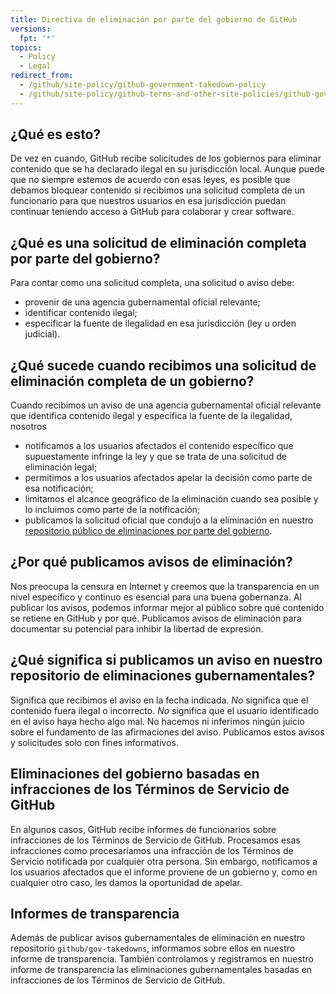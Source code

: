 ```yaml
---
title: Directiva de eliminación por parte del gobierno de GitHub
versions:
  fpt: '*'
topics:
  - Policy
  - Legal
redirect_from:
  - /github/site-policy/github-government-takedown-policy
  - /github/site-policy/github-terms-and-other-site-policies/github-government-takedown-policy
---
```


## <a name="what-is-this"></a>¿Qué es esto?
De vez en cuando, GitHub recibe solicitudes de los gobiernos para eliminar contenido que se ha declarado ilegal en su jurisdicción local. Aunque puede que no siempre estemos de acuerdo con esas leyes, es posible que debamos bloquear contenido si recibimos una solicitud completa de un funcionario para que nuestros usuarios en esa jurisdicción puedan continuar teniendo acceso a GitHub para colaborar y crear software.

## <a name="what-is-a-complete-government-takedown-request"></a>¿Qué es una solicitud de eliminación completa por parte del gobierno?
Para contar como una solicitud completa, una solicitud o aviso debe:
- provenir de una agencia gubernamental oficial relevante;
- identificar contenido ilegal;
- especificar la fuente de ilegalidad en esa jurisdicción (ley u orden judicial).

## <a name="what-happens-when-we-receive-a-complete-takedown-request-from-a-government"></a>¿Qué sucede cuando recibimos una solicitud de eliminación completa de un gobierno?

Cuando recibimos un aviso de una agencia gubernamental oficial relevante que identifica contenido ilegal y especifica la fuente de la ilegalidad, nosotros
- notificamos a los usuarios afectados el contenido específico que supuestamente infringe la ley y que se trata de una solicitud de eliminación legal;
- permitimos a los usuarios afectados apelar la decisión como parte de esa notificación;
- limitamos el alcance geográfico de la eliminación cuando sea posible y lo incluimos como parte de la notificación;
- publicamos la solicitud oficial que condujo a la eliminación en nuestro [repositorio público de eliminaciones por parte del gobierno](https://github.com/github/gov-takedowns).

## <a name="why-do-we-publicly-post-takedown-notices"></a>¿Por qué publicamos avisos de eliminación?
Nos preocupa la censura en Internet y creemos que la transparencia en un nivel específico y continuo es esencial para una buena gobernanza. Al publicar los avisos, podemos informar mejor al público sobre qué contenido se retiene en GitHub y por qué. Publicamos avisos de eliminación para documentar su potencial para inhibir la libertad de expresión.

## <a name="what-does-it-mean-if-we-post-a-notice-in-our-gov-takedowns-repository"></a>¿Qué significa si publicamos un aviso en nuestro repositorio de eliminaciones gubernamentales?
Significa que recibimos el aviso en la fecha indicada. *No* significa que el contenido fuera ilegal o incorrecto. *No* significa que el usuario identificado en el aviso haya hecho algo mal. No hacemos ni inferimos ningún juicio sobre el fundamento de las afirmaciones del aviso. Publicamos estos avisos y solicitudes solo con fines informativos.

## <a name="government-takedowns-based-on-violations-of-githubs-terms-of-service"></a>Eliminaciones del gobierno basadas en infracciones de los Términos de Servicio de GitHub
En algunos casos, GitHub recibe informes de funcionarios sobre infracciones de los Términos de Servicio de GitHub. Procesamos esas infracciones como procesaríamos una infracción de los Términos de Servicio notificada por cualquier otra persona. Sin embargo, notificamos a los usuarios afectados que el informe proviene de un gobierno y, como en cualquier otro caso, les damos la oportunidad de apelar.

## <a name="transparency-reporting"></a>Informes de transparencia
Además de publicar avisos gubernamentales de eliminación en nuestro repositorio `github/gov-takedowns`, informamos sobre ellos en nuestro informe de transparencia. También controlamos y registramos en nuestro informe de transparencia las eliminaciones gubernamentales basadas en infracciones de los Términos de Servicio de GitHub.
